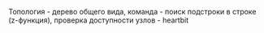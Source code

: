Топология - дерево общего вида, команда - поиск подстроки в строке (z-функция), проверка доступности узлов - heartbit
